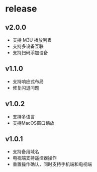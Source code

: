 # release

## v2.0.0
- 支持 M3U 播放列表
- 支持多设备互联
- 支持扫码添加设备

## v1.1.0
- 支持响应式布局
- 修复闪退问题

## v1.0.2
- 支持多语言
- 支持MacOS窗口缩放

## v1.0.1
- 支持备用域名
- 电视端支持遥控器操作
- 重置操作确认，同时支持手机端和电视端